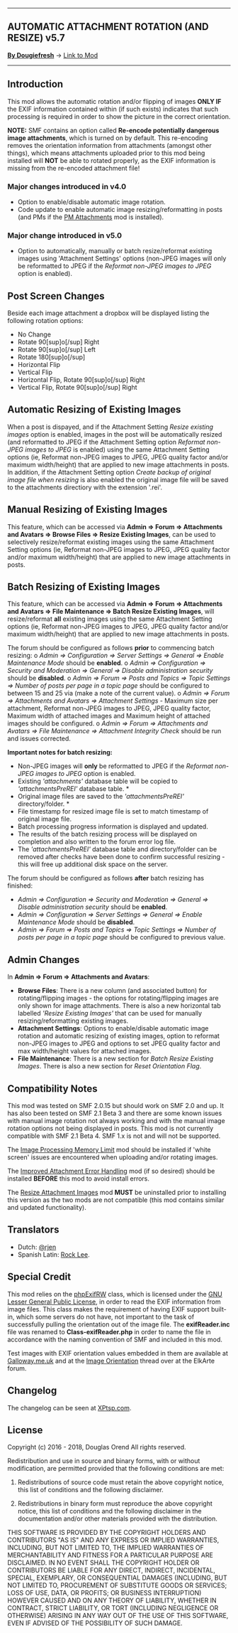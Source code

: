 --------

## AUTOMATIC ATTACHMENT ROTATION (AND RESIZE) v5.7

[**By Dougiefresh**](http://www.simplemachines.org/community/index.php?action=profile;u=253913) -> [Link to Mod](http://custom.simplemachines.org/mods/index.php?mod=4087)

--------

## Introduction
This mod allows the automatic rotation and/or flipping of images **ONLY IF** the EXIF information contained within (if such exists) indicates that such processing is required in order to show the picture  in the correct orientation.

**NOTE:** SMF contains an option called **Re-encode potentially dangerous image attachments**, which is turned on by default.  This re-encoding removes the orientation information from attachments (amongst other things), which means attachments uploaded prior to this mod being installed will **NOT** be able to rotated properly, as the EXIF information is missing from the re-encoded attachment file!

### Major changes introduced in v4.0

- Option to enable/disable automatic image rotation.
- Code update to enable automatic image resizing/reformatting in posts (and PMs if the [PM Attachments](https://custom.simplemachines.org/mods/index.php?mod=1974) mod is installed).

### Major change introduced in v5.0

- Option to automatically, manually or batch resize/reformat existing images using 'Attachment Settings' options (non-JPEG images will only be reformatted to JPEG if the *Reformat non-JPEG images to JPEG* option is enabled).

## Post Screen Changes
Beside each image attachment a dropbox will be displayed listing the following rotation options:

- No Change
- Rotate 90[sup]o[/sup] Right
- Rotate 90[sup]o[/sup] Left
- Rotate 180[sup]o[/sup]
- Horizontal Flip
- Vertical Flip
- Horizontal Flip, Rotate 90[sup]o[/sup] Right
- Vertical Flip, Rotate 90[sup]o[/sup] Right

## Automatic Resizing of Existing Images
When a post is dispayed, and if the Attachment Setting *Resize existing images* option is enabled, images in the post will be automatically resized (and reformatted to JPEG if the Attachment Setting option *Reformat non-JPEG images to JPEG* is enabled) using the same Attachment Setting options (ie, Reformat non-JPEG images to JPEG, JPEG quality factor and/or maximum width/height) that are applied to new image attachments in posts.  In addition, if the Attachment Setting option *Create backup of original image file when resizing* is also enabled the original image file will be saved to the attachments directiory with the extension '.rei'.

## Manual Resizing of Existing Images
This feature, which can be accessed via **Admin => Forum => Attachments and Avatars => Browse Files => Resize Existing Images**, can be used to selectively resize/reformat existing images using the same Attachment Setting options (ie, Reformat non-JPEG images to JPEG, JPEG quality factor and/or maximum width/height) that are applied to new image attachments in posts.

## Batch Resizing of Existing Images
This feature, which can be accessed via **Admin => Forum => Attachments and Avatars => File Maintenance => Batch Resize Existing Images**, will resize/reformat **all** existing images using the same Attachment Setting options (ie, Reformat non-JPEG images to JPEG, JPEG quality factor and/or maximum width/height) that are applied to new image attachments in posts.
 
The forum should be configured as follows **prior** to commencing batch resizing:
o *Admin => Configuration => Server Settings => General => Enable Maintenance Mode* should be **enabled**.
o *Admin => Configuration => Security and Moderation => General => Disable administration security* should be **disabled**.
o *Admin => Forum => Posts and Topics => Topic Settings => Number of posts per page in a topic page* should be configured to between 15 and 25 via  (make a note of the current value).
o *Admin => Forum => Attachments and Avatars => Attachment Settings* - Maximum size per attachment, Reformat non-JPEG images to JPEG, JPEG quality factor, Maximum width of attached images and Maximum height of attached images should be configured.
o *Admin => Forum => Attachments and Avatars => File Maintenance => Attachment Integrity Check* should be run and issues corrected.

**Important notes for batch resizing:**

- Non-JPEG images will **only** be reformatted to JPEG if the *Reformat non-JPEG images to JPEG* option is enabled.
- Existing *'attachments'* database table will be copied to *'attachmentsPreREI'* database table. *
- Original image files are saved to the *'attachmentsPreREI'* directory/folder. *
- File timestamp for resized image file is set to match timestamp of original image file.
- Batch processing progress information is displayed and updated.
- The results of the batch resizing process will be displayed on completion and also written to the forum error log file.
- The *'attachmentsPreREI'* database table and directory/folder can be removed after checks have been done to confirm successful resizing - this will free up additional disk space on the server.

The forum should be configured as follows **after** batch resizing has finished:

- *Admin => Configuration => Security and Moderation => General => Disable administration security* should be **enabled**.
- *Admin => Configuration => Server Settings => General => Enable Maintenance Mode* should be **disabled**.
- *Admin => Forum => Posts and Topics => Topic Settings => Number of posts per page in a topic page* should be configured to previous value.

## Admin Changes
In **Admin => Forum => Attachments and Avatars**:

- **Browse Files**: There is a new column (and associated button) for rotating/flipping images - the options for rotating/flipping images are only shown for image attachments.  There is also a new horizontal tab labelled *'Resize Existing Images'* that can be used for manually resizing/reformatting existing images.
- **Attachment Settings**: Options to enable/disable automatic image rotation and automatic resizing of existing images, option to reformat non-JPEG images to JPEG and options to set JPEG quality factor and max width/height values for attached images.
- **File Maintenance**: There is a new section for *Batch Resize Existing Images*.  There is also a new section for *Reset Orientation Flag*.

## Compatibility Notes
This mod was tested on SMF 2.0.15 but should work on SMF 2.0 and up.
It has also been tested on SMF 2.1 Beta 3 and there are some known issues with manual image rotation not always working and with the manual image rotation options not being displayed in posts.
This mod is not currently compatible with SMF 2.1 Beta 4.
SMF 1.x is not and will not be supported.

The [Image Processing Memory Limit](https://custom.simplemachines.org/mods/index.php?mod=4111) mod should be installed if 'white screen' issues are encountered when uploading and/or rotating images.

The [Improved Attachment Error Handling](https://custom.simplemachines.org/mods/index.php?mod=3255) mod (if so desired) should be installed **BEFORE** this mod to avoid install errors.

The [Resize Attachment Images](https://custom.simplemachines.org/mods/index.php?mod=2206) mod **MUST** be uninstalled prior to installing this version as the two mods are not compatible (this mod contains similar and updated functionality).

## Translators

- Dutch: [@rjen](https://www.simplemachines.org/community/index.php?action=profile;u=287786)
- Spanish Latin: [Rock Lee](https://www.simplemachines.org/community/index.php?action=profile;u=322597).

## Special Credit
This mod relies on the [phpExifRW](http://www.phpclasses.org/package/1042-PHP-EXIF-information-reader-and-writer.html) class, which is licensed under the [GNU Lesser General Public License](http://www.gnu.org/licenses/old-licenses/lgpl-2.1.en.html), in order to read the EXIF information from image files.  This class makes the requirement of having EXIF support built-in, which some servers do not have, not important to the task of successfully pulling the orientation out of the image file.  The **exifReader.inc** file was renamed to **Class-exifReader.php** in order to name the file in accordance with the naming convention of SMF and included in this mod.

Test images with EXIF orientation values embedded in them are available at [Galloway.me.uk](http://www.galloway.me.uk/2012/01/uiimageorientation-exif-orientation-sample-images/) and at the [ Image Orientation](http://www.elkarte.net/community/index.php?topic=2509.0) thread over at the ElkArte forum.

## Changelog
The changelog can be seen at [XPtsp.com](http://www.xptsp.com/board/free-modifications/automatic-attachment-rotation/msg9/#msg9).

## License
Copyright (c) 2016 - 2018, Douglas Orend
All rights reserved.

Redistribution and use in source and binary forms, with or without modification, are permitted provided that the following conditions are met:

1. Redistributions of source code must retain the above copyright notice, this list of conditions and the following disclaimer.

2. Redistributions in binary form must reproduce the above copyright notice, this list of conditions and the following disclaimer in the documentation and/or other materials provided with the distribution.

THIS SOFTWARE IS PROVIDED BY THE COPYRIGHT HOLDERS AND CONTRIBUTORS "AS IS" AND ANY EXPRESS OR IMPLIED WARRANTIES, INCLUDING, BUT NOT LIMITED TO, THE IMPLIED WARRANTIES OF MERCHANTABILITY AND FITNESS FOR A PARTICULAR PURPOSE ARE DISCLAIMED. IN NO EVENT SHALL THE COPYRIGHT HOLDER OR CONTRIBUTORS BE LIABLE FOR ANY DIRECT, INDIRECT, INCIDENTAL, SPECIAL, EXEMPLARY, OR CONSEQUENTIAL DAMAGES (INCLUDING, BUT NOT LIMITED TO, PROCUREMENT OF SUBSTITUTE GOODS OR SERVICES; LOSS OF USE, DATA, OR PROFITS; OR BUSINESS INTERRUPTION) HOWEVER CAUSED AND ON ANY THEORY OF LIABILITY, WHETHER IN CONTRACT, STRICT LIABILITY, OR TORT (INCLUDING NEGLIGENCE OR OTHERWISE) ARISING IN ANY WAY OUT OF THE USE OF THIS SOFTWARE, EVEN IF ADVISED OF THE POSSIBILITY OF SUCH DAMAGE.
